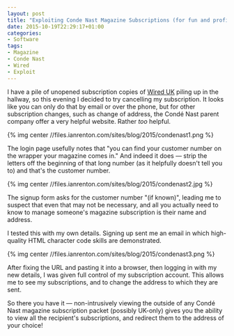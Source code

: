 ```yaml
---
layout: post
title: "Exploiting Conde Nast Magazine Subscriptions (for fun and profit)"
date: 2015-10-19T22:29:17+01:00
categories:
- Software
tags:
- Magazine
- Conde Nast
- Wired
- Exploit
---
```


I have a pile of unopened subscription copies of [Wired UK](http://www.wired.co.uk/) piling up in the hallway, so this evening I decided to try cancelling my subscription. It looks like you can only do that by email or over the phone, but for other subscription changes, such as change of address, the Cond&eacute; Nast parent company offer a very helpful website. Rather *too* helpful.

{% img center //files.ianrenton.com/sites/blog/2015/condenast1.png %}

The login page usefully notes that "you can find your customer number on the wrapper your magazine comes in." And indeed it does &mdash; strip the letters off the beginning of that long number (as it helpfully doesn't tell you to) and that's the customer number.

{% img center //files.ianrenton.com/sites/blog/2015/condenast2.jpg %}

The signup form asks for the customer number "(if known)", leading me to suspect that even that may not be necessary, and all you actually need to know to manage someone's magazine subscription is their name and address.

I tested this with my own details. Signing up sent me an email in which high-quality HTML character code skills are demonstrated.

{% img center //files.ianrenton.com/sites/blog/2015/condenast3.png %}

After fixing the URL and pasting it into a browser, then logging in with my new details, I was given full control of my subscription account. This allows me to see my subscriptions, and to change the address to which they are sent.

So there you have it &mdash; non-intrusively viewing the outside of any Cond&eacute; Nast magazine subscription packet (possibly UK-only) gives you the ability to view all the recipient's subscriptions, and redirect them to the address of your choice!
